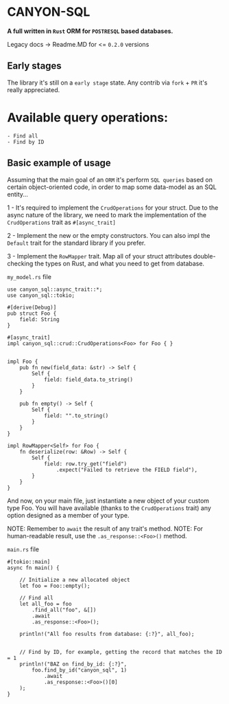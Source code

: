 # CANYON-SQL
**A full written in `Rust` ORM for `POSTRESQL` based databases.**

Legacy docs -> Readme.MD for <= `0.2.0` versions

## Early stages
The library it's still on a `early stage` state. Any contrib via `fork` + `PR` it's really appreciated.

# Available query operations:
    - Find all
    - Find by ID


## Basic example of usage

Assuming that the main goal of an `ORM` it's perform `SQL queries` based on certain object-oriented code, in order to map some data-model as an SQL entity...

1 - It's required to implement the `CrudOperations` for your struct. Due to the async nature of the library, we need to mark the implementation of the 
`CrudOperations` trait as `#[async_trait]`

2 - Implement the new or the empty constructors. You can also impl the `Default` trait for the standard library if you prefer.

3 - Implement the `RowMapper` trait. Map all of your struct attributes double-checking the types on Rust, and what you need to get from database.

`my_model.rs` file
```
use canyon_sql::async_trait::*;
use canyon_sql::tokio;

#[derive(Debug)]
pub struct Foo {
    field: String
}

#[async_trait]
impl canyon_sql::crud::CrudOperations<Foo> for Foo { }


impl Foo {
    pub fn new(field_data: &str) -> Self {
        Self {
            field: field_data.to_string()
        }
    }

    pub fn empty() -> Self {
        Self {
            field: "".to_string()
        }
    }
}

impl RowMapper<Self> for Foo {
    fn deserialize(row: &Row) -> Self {
        Self {
            field: row.try_get("field")
                .expect("Failed to retrieve the FIELD field"),
        }
    }
}
```

And now, on your main file, just instantiate a new object of your custom type Foo.
You will have available (thanks to the `CrudOperations` trait) any option designed
as a member of your type.

NOTE: Remember to `await` the result of any trait's method. 
NOTE: For human-readable result, use the `.as_response::<Foo>()` method.


`main.rs` file
```
#[tokio::main]
async fn main() {

    // Initialize a new allocated object
    let foo = Foo::empty();
    
    // Find all
    let all_foo = foo
        .find_all("foo", &[])
        .await
        .as_response::<Foo>();

    println!("All foo results from database: {:?}", all_foo);

    
    // Find by ID, for example, getting the record that matches the ID = 1
    println!("BAZ on find_by_id: {:?}", 
        foo.find_by_id("canyon_sql", 1)
            .await
            .as_response::<Foo>()[0]
    );
}
```